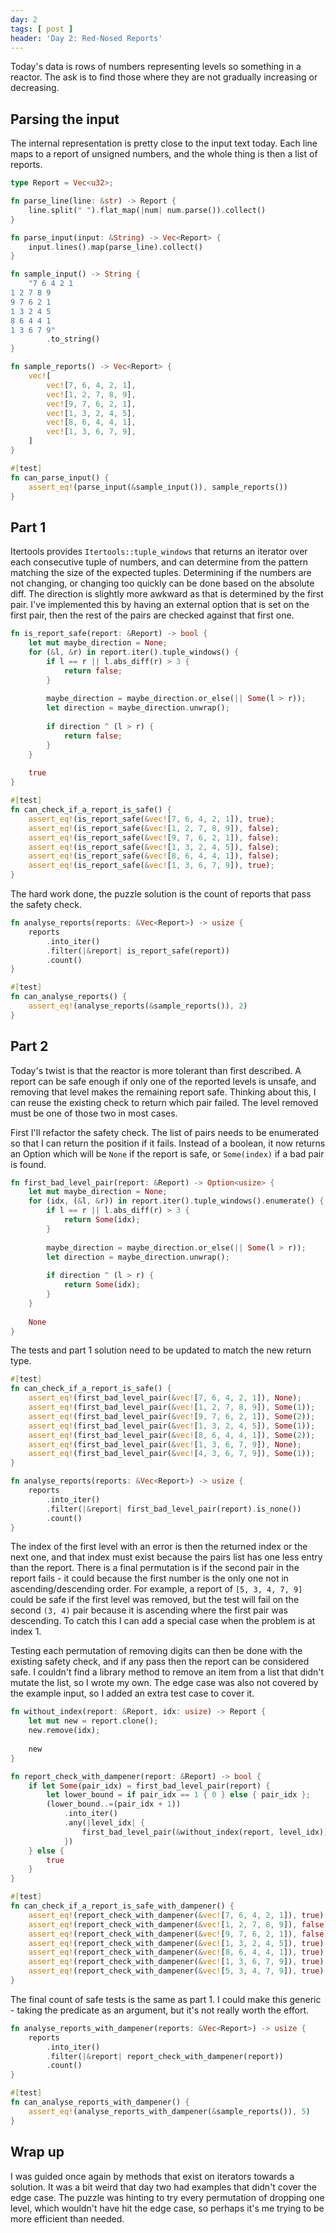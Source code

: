 ```yaml
---
day: 2
tags: [ post ]
header: 'Day 2: Red-Nosed Reports'
---
```


Today's data is rows of numbers representing levels so something in a reactor. The ask is to find those where they
are not gradually increasing or decreasing.

## Parsing the input

The internal representation is pretty close to the input text today. Each line maps to a report of unsigned numbers,
and the whole thing is then a list of reports.

```rust
type Report = Vec<u32>;

fn parse_line(line: &str) -> Report {
    line.split(" ").flat_map(|num| num.parse()).collect()
}

fn parse_input(input: &String) -> Vec<Report> {
    input.lines().map(parse_line).collect()
}

fn sample_input() -> String {
    "7 6 4 2 1
1 2 7 8 9
9 7 6 2 1
1 3 2 4 5
8 6 4 4 1
1 3 6 7 9"
        .to_string()
}

fn sample_reports() -> Vec<Report> {
    vec![
        vec![7, 6, 4, 2, 1],
        vec![1, 2, 7, 8, 9],
        vec![9, 7, 6, 2, 1],
        vec![1, 3, 2, 4, 5],
        vec![8, 6, 4, 4, 1],
        vec![1, 3, 6, 7, 9],
    ]
}

#[test]
fn can_parse_input() {
    assert_eq!(parse_input(&sample_input()), sample_reports())
}
```

## Part 1

Itertools provides `Itertools::tuple_windows` that returns an iterator over each consecutive tuple of numbers, and
can determine from the pattern matching the size of the expected tuples. Determining if the numbers are not
changing, or changing too quickly can be done based on the absolute diff. The direction is slightly more awkward as
that is determined by the first pair. I've implemented this by having an external option that is set on the first
pair, then the rest of the pairs are checked against that first one.

```rust
fn is_report_safe(report: &Report) -> bool {
    let mut maybe_direction = None;
    for (&l, &r) in report.iter().tuple_windows() {
        if l == r || l.abs_diff(r) > 3 {
            return false;
        }
        
        maybe_direction = maybe_direction.or_else(|| Some(l > r));
        let direction = maybe_direction.unwrap();
        
        if direction ^ (l > r) {
            return false;
        }
    }
    
    true
}

#[test]
fn can_check_if_a_report_is_safe() {
    assert_eq!(is_report_safe(&vec![7, 6, 4, 2, 1]), true);
    assert_eq!(is_report_safe(&vec![1, 2, 7, 8, 9]), false);
    assert_eq!(is_report_safe(&vec![9, 7, 6, 2, 1]), false);
    assert_eq!(is_report_safe(&vec![1, 3, 2, 4, 5]), false);
    assert_eq!(is_report_safe(&vec![8, 6, 4, 4, 1]), false);
    assert_eq!(is_report_safe(&vec![1, 3, 6, 7, 9]), true);
}
```

The hard work done, the puzzle solution is the count of reports that pass the safety check.

```rust
fn analyse_reports(reports: &Vec<Report>) -> usize {
    reports
        .into_iter()
        .filter(|&report| is_report_safe(report))
        .count()
}

#[test]
fn can_analyse_reports() {
    assert_eq!(analyse_reports(&sample_reports()), 2)
}
```

## Part 2

Today's twist is that the reactor is more tolerant than first described. A report can be safe enough if only one of
the reported levels is unsafe, and removing that level makes the remaining report safe. Thinking about this, I can
reuse the existing check to return which pair failed. The level removed must be one of those two in most cases.

First I'll refactor the safety check. The list of pairs needs to be enumerated so that I can return the position if
it fails. Instead of a boolean, it now returns an Option which will be `None` if the report is safe, or `Some(index)`
if a bad pair is found.

```rust
fn first_bad_level_pair(report: &Report) -> Option<usize> {
    let mut maybe_direction = None;
    for (idx, (&l, &r)) in report.iter().tuple_windows().enumerate() {
        if l == r || l.abs_diff(r) > 3 {
            return Some(idx);
        }
        
        maybe_direction = maybe_direction.or_else(|| Some(l > r));
        let direction = maybe_direction.unwrap();
        
        if direction ^ (l > r) {
            return Some(idx);
        }
    }
    
    None
}
```

The tests and part 1 solution need to be updated to match the new return type.

```rust
#[test]
fn can_check_if_a_report_is_safe() {
    assert_eq!(first_bad_level_pair(&vec![7, 6, 4, 2, 1]), None);
    assert_eq!(first_bad_level_pair(&vec![1, 2, 7, 8, 9]), Some(1));
    assert_eq!(first_bad_level_pair(&vec![9, 7, 6, 2, 1]), Some(2));
    assert_eq!(first_bad_level_pair(&vec![1, 3, 2, 4, 5]), Some(1));
    assert_eq!(first_bad_level_pair(&vec![8, 6, 4, 4, 1]), Some(2));
    assert_eq!(first_bad_level_pair(&vec![1, 3, 6, 7, 9]), None);
    assert_eq!(first_bad_level_pair(&vec![4, 3, 6, 7, 9]), Some(1));
}

fn analyse_reports(reports: &Vec<Report>) -> usize {
    reports
        .into_iter()
        .filter(|&report| first_bad_level_pair(report).is_none())
        .count()
}
```

The index of the first level with an error is then the returned index or the next one, and that index must exist
because the pairs list has one less entry than the report. There is a final permutation is if the second pair in the
report fails - it could because the first number is the only one not in ascending/descending order. For example, a
report of `[5, 3, 4, 7, 9]` could be safe if the first level was removed, but the test will fail on the second `(3, 4)`
pair because it is ascending where the first pair was descending. To catch this I can add a special case when the
problem is at index 1.

Testing each permutation of removing digits can then be done with the existing safety check, and if any pass then
the report can be considered safe. I couldn't find a library method to remove an item from a list that didn't mutate
the list, so I wrote my own. The edge case was also not covered by the example input, so I added an extra test case
to cover it.

```rust
fn without_index(report: &Report, idx: usize) -> Report {
    let mut new = report.clone();
    new.remove(idx);
    
    new
}

fn report_check_with_dampener(report: &Report) -> bool {
    if let Some(pair_idx) = first_bad_level_pair(report) {
        let lower_bound = if pair_idx == 1 { 0 } else { pair_idx };
        (lower_bound..=(pair_idx + 1))
            .into_iter()
            .any(|level_idx| {
                first_bad_level_pair(&without_index(report, level_idx)).is_none()
            })
    } else {
        true
    }
}

#[test]
fn can_check_if_a_report_is_safe_with_dampener() {
    assert_eq!(report_check_with_dampener(&vec![7, 6, 4, 2, 1]), true);
    assert_eq!(report_check_with_dampener(&vec![1, 2, 7, 8, 9]), false);
    assert_eq!(report_check_with_dampener(&vec![9, 7, 6, 2, 1]), false);
    assert_eq!(report_check_with_dampener(&vec![1, 3, 2, 4, 5]), true);
    assert_eq!(report_check_with_dampener(&vec![8, 6, 4, 4, 1]), true);
    assert_eq!(report_check_with_dampener(&vec![1, 3, 6, 7, 9]), true);
    assert_eq!(report_check_with_dampener(&vec![5, 3, 4, 7, 9]), true);
}
```

The final count of safe tests is the same as part 1. I could make this generic - taking the predicate as an argument,
but it's not really worth the effort.

```rust
fn analyse_reports_with_dampener(reports: &Vec<Report>) -> usize {
    reports
        .into_iter()
        .filter(|&report| report_check_with_dampener(report))
        .count()
}

#[test]
fn can_analyse_reports_with_dampener() {
    assert_eq!(analyse_reports_with_dampener(&sample_reports()), 5)
}
```

## Wrap up

I was guided once again by methods that exist on iterators towards a solution. It was a bit weird that day two had
examples that didn't cover the edge case. The puzzle was hinting to try every permutation of dropping one level,
which wouldn't have hit the edge case, so perhaps it's me trying to be more efficient than needed.
